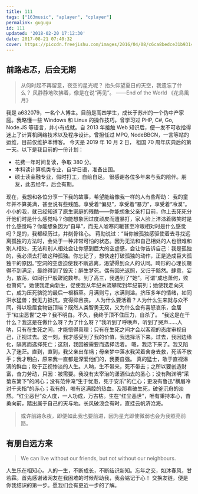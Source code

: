 ```yaml
---
title: 111
tags: ["163music", "aplayer", "cplayer"]
permalink: gugugu
id: 111
updated: '2018-02-20 17:12:30'
date: 2017-08-21 07:40:32
cover: https://piccdn.freejishu.com/images/2016/04/08/c6ca8bedce31b9314cc5ff97ab5a9f66.jpg
---
```


## 前路忐忑，后会无期
> 从何时起不再留意，夜空的星光呢？
> 抬头仰望夏日的天空，我遗忘了什么？
> 风静静地吹拂着，像是在说“再见”。
> ——End of the World 《花鳥風月》

我是 a632079，一名个人博主。目前是高四学生，成长于苏州的一个伪中产家庭。我略懂一些 Windows 和 Linux 的操作技巧。曾学习过 PHP, C#, Go, Node.JS 等语言，并小有成就。自 2013 年接触 Web 知识后，便一发不可收拾得迷上了计算机网络技术以及程序设计。曾担任过 MPQ, NodeBBCN，一言等站的运维，目前仅维护本博客。 
今天是 2019 年 10 月 2 日， 祖国 70 周年庆典后的第一天。以下是我目前的一份计划：
* 花费一年时间复读，争取 380 分。
* 本科读计算机类专业，自学日语，准备出国。
* 硕士读金融专业，假时打工，自给自足。
很感谢各位多年来与我的陪伴。朋友，此去经年，后会有期。
  
现在，我想和各位分享一下我的故事，希望能给像我一样的人有些帮助： 
我的童年并不算美满，甚至说有些残酷。享受着“偏见”，享受着“暴力”，享受着“冷漠”。小小的我，就已经知道了原生家庭的残酷——你能想象父亲打目前，你上去死死分开他们时是什么感觉吗？你能想象因过度顽皮而遭暴打，家人脸上洋溢着微笑时是什么感觉吗？你能想象因为“自卑”，而无人嘘寒问暖甚至冷眼相对时是什么感觉吗？是的，我都经历过，并刻骨铭心。
蒋勋说过：“当你被孤独感驱使着去寻找远离孤独的方法时，会处于一种非常可怕的状态。因为无法和自己相处的人也很难和别人相处，无法和别人相处会让你感到巨大的空虚感，会让你告诉自己：我是孤独的，我必须去打破这种孤独。你忘记了，想快速打破孤独的动作，正是造成巨大孤独干的原因。”空洞的空虚迫使我不断逃离，渴望得到众人的认同。畸形的心理长期得不到满足，最终得到了毁灭：醉生梦死。偶有回光返照，又归于黯然。肆意，妄为，放荡，如同行尸般蹉跎数年。到了高三，我遇到了“她”。可谓“成也萧何，败也萧何”。她使我走向新生，促使我从年纪末流攀爬到年纪前列；她使我走向灭亡，成为压死骆驼的最后一根稻草。月满则亏，水满则溢。挤压多年的情绪，如同洪水猛兽；我无力抵抗，变得抑且丧。
人为什么要活着？人为什么生来就与众不同，得以稳居食物链顶端？既然人类智勇无双，又为什么会有喜怒哀乐，会居于“红尘恶世”之中？我不明白。不久，我终于顶不住压力，自杀了。
“我这是在干什么？我这是在做什么呀？为了什么呀？”我听到了呼唤声，听到了哭声……人呐，只有在生死之间，才能悟得真理；只有在生死之间才会以客观的态度审视自己，正视过去。这一刻，我才感受到了我的价值，我选择活下来。过去，我因边缘化，隔离而选择死亡；这刻，我因被需要而选择活着。
嗯，我活下来了。我又陷入了迷茫。直到，直到，我父亲出车祸；母亲梦中落水我哭着舍身去救，死活不放手；我才明白，原来我一直都是深爱他们的，我要自强。
真的猛士，敢于直视淋漓的鲜血；敢于正视惨淡的人生。人呐，生不带来，死不带去；之所以要创造财富，奋力劳动，只因：被需要。我没有太宰治的潇洒仙去的圣心；没有陶渊明“采菊东篱下”的闲心；没有范仲淹“生于忧患，死于安乐”的仁心；更没有鲁迅“横眉冷对千夫指”的赤心；我有的，唯有这满腔的热血，及那看破生死，破釜沉舟的淡然。“红尘恶世”众人度，一人功成，万古枯。生在“红尘恶世”，唯有秉持本心，奋勇向前，踏出属于自己的天与地。长风破浪会有时，直挂云帆济沧海。
> 或许前路永夜，即便如此我也要前进，因为星光即使微弱也会为我照亮前路。

## 有朋自远方来
> We can live without our friends, but not without our neighbours.

人生乐在相知心。人的一生，不断成长，不断结识新知。忘年之交，如沐春风，甘若霖。首先感谢诸网友在我困难的时候帮助我，我会铭记于心！
交换友链，便是你我结识的第一步。愿我们会有更近一步的了解。